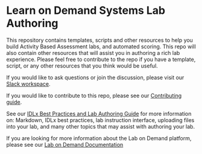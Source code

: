 # Learn on Demand Systems Lab Authoring

This repository contains templates, scripts and other resources to help you build Activity Based Assessment labs, and  automated scoring. This repo will also contain other resources that will assist you in authoring a rich lab experience. Please feel free to contribute to the repo if you have a template, script, or any other resources that you think would be useful. 

If you would like to ask questions or join the discussion, please visit our [Slack workspace](https://join.slack.com/t/labauthor/shared_invite/enQtMzg4NDU4MjEzNzYzLTE3YjE3Nzk2NDljMDU3M2Y1MzIzMjUzODA3ZjI5ODRmZTVhOWUxMjllNTU1MGFiOGQ1NjljNDI3YWEwZDAxY2Q).

If you would like to contribute to this repo, please see our [Contributing guide](CONTRIBUTING.md). 

See our [IDLx Best Practices and Lab Authoring Guide](https://labondemand.com/Help/?caller=&src=https%3A%2F%2Fraw.githubusercontent.com%2FLearnOnDemandSystems%2Fdocs%2Fmaster%2Fguides%2Fidl2%2Fidlv2-authoring-guide-and-best-practice.md) for more information on:
Markdown, IDLx best practices, lab instruction interface, uploading files into your lab, and many other topics that may assist with authoring your lab. 

If you are looking for more information about the Lab on Demand platform, please see our [Lab on Demand Documentation](https://docs.learnondemandsystems.com/lod/home.md?appid=lod)
